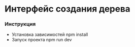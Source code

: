 # Интерфейс создания дерева
### Инструкция<br/>
* Установка зависимостей
   npm install
* Запуск проекта
   npm run dev
